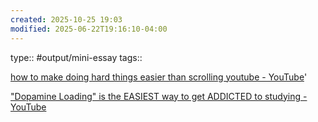 ```yaml
---
created: 2025-10-25 19:03
modified: 2025-06-22T19:16:10-04:00
---
```

type:: #output/mini-essay 
tags::


[how to make doing hard things easier than scrolling youtube - YouTube](https://www.youtube.com/watch?v=-2jZ-iOR8p4)'


["Dopamine Loading" is the EASIEST way to get ADDICTED to studying - YouTube](https://www.youtube.com/watch?v=jyLXcy5SGd8)
